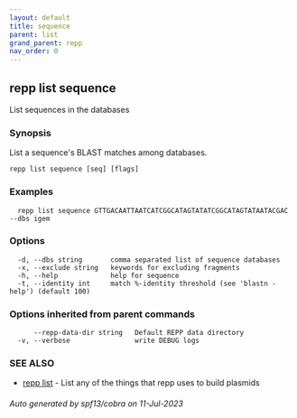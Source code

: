 ```yaml
---
layout: default
title: sequence
parent: list
grand_parent: repp
nav_order: 0
---
```

## repp list sequence

List sequences in the databases

### Synopsis

List a sequence's BLAST matches among databases.

```
repp list sequence [seq] [flags]
```

### Examples

```
  repp list sequence GTTGACAATTAATCATCGGCATAGTATATCGGCATAGTATAATACGAC --dbs igem
```

### Options

```
  -d, --dbs string       comma separated list of sequence databases
  -x, --exclude string   keywords for excluding fragments
  -h, --help             help for sequence
  -t, --identity int     match %-identity threshold (see 'blastn -help') (default 100)
```

### Options inherited from parent commands

```
      --repp-data-dir string   Default REPP data directory
  -v, --verbose                write DEBUG logs
```

### SEE ALSO

* [repp list](repp_list)	 - List any of the things that repp uses to build plasmids

###### Auto generated by spf13/cobra on 11-Jul-2023
